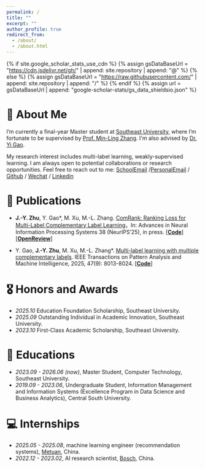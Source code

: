 ```yaml
---
permalink: /
title: ""
excerpt: ""
author_profile: true
redirect_from: 
  - /about/
  - /about.html
---
```


{% if site.google_scholar_stats_use_cdn %}
{% assign gsDataBaseUrl = "https://cdn.jsdelivr.net/gh/" | append: site.repository | append: "@" %}
{% else %}
{% assign gsDataBaseUrl = "https://raw.githubusercontent.com/" | append: site.repository | append: "/" %}
{% endif %}
{% assign url = gsDataBaseUrl | append: "google-scholar-stats/gs_data_shieldsio.json" %}

<span class='anchor' id='about-me'></span>
# 👩 About Me
I’m currently a final-year Master student at [Southeast University](https://www.seu.edu.cn/), where I’m fortunate to be supervised by [Prof. Min-Ling Zhang](https://palm.seu.edu.cn/zhangml/). I'm also advised by [Dr. Yi Gao](https://gaoyi439.github.io/).

My research interest includes multi-label learning, weakly-supervised learning. I am always open to potential collaborations or research opportunities. Feel free to reach out to me:
[SchoolEmail](zhujingyi@edu.seu.com) /[PersonalEmail](zhujingyi0610@163.com) / [Github](https://github.com/JellyJamZhu) / [Wechat](../images/wechat.jpg) / [Linkedin](https://www.linkedin.com/in/jingyi-zhu-jellyjam)

# 📝 Publications 

- **J.-Y. Zhu**, Y. Gao*, M. Xu, M.-L. Zhang. [ComRank: Ranking Loss for Multi-Label Complementary Label Learning](https://openreview.net/pdf?id=uVjuiPP4aP)，In: Advances in Neural Information Processing Systems 38 (NeurIPS’25), in press. [[**Code**](https://github.com/JellyJamZhu/ComRank)] [[**OpenReview**](https://openreview.net/forum?id=uVjuiPP4aP)]

- Y. Gao, **J.-Y. Zhu**, M. Xu, M.-L. Zhang*. [Multi-label learning with multiple complementary labels](https://ieeexplore.ieee.org/stamp/stamp.jsp?tp=&arnumber=11016060). IEEE Transactions on Pattern Analysis and Machine Intelligence, 2025, 47(9): 8013-8024. [[**Code**](https://github.com/gaoyi439/CTL)]

# 🎖 Honors and Awards
- *2025.10* Education Foundation Scholarship, Southeast University. 
- *2025.09* Outstanding Individual in Academic Innovation, Southeast University. 
- *2023.10* First-Class Academic Scholarship, Southeast University. 

# 📖 Educations
- *2023.09 - 2026.06 (now)*, Master Student, Computer Technology, Southeast University.
- *2019.09 - 2023.06*, Undergraduate Student, Information Management and Information Systems (Excellence Program in Data Science and Business Analytics), Central South University. 

# 💻 Internships
- *2025.05 - 2025.08*, machine learning engineer (recommendation systems), [Metuan](https://www.meituan.com/), China.
- *2022.12 - 2023.02*, AI research scientist, [Bosch](https://www.bosch.com.cn/), China.
